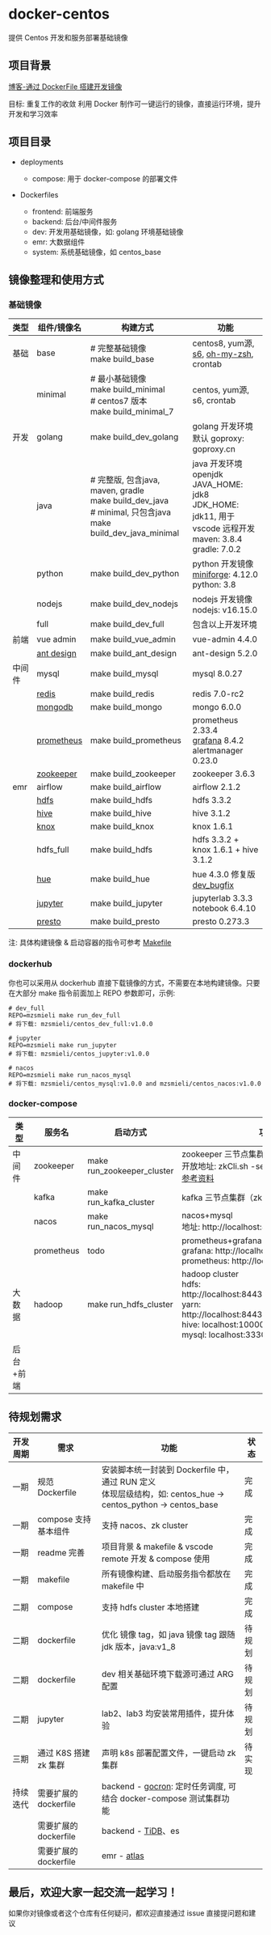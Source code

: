 # docker-centos
提供 Centos 开发和服务部署基础镜像

## 项目背景
[博客-通过 DockerFile 搭建开发镜像](https://smiecj.github.io/2021/12/19/dockerfile-centos-dev/)

目标: 重复工作的收敛
利用 Docker 制作可一键运行的镜像，直接运行环境，提升开发和学习效率

## 项目目录
- deployments
  - compose: 用于 docker-compose 的部署文件

- Dockerfiles
  - frontend: 前端服务
  - backend: 后台/中间件服务
  - dev: 开发用基础镜像，如: golang 环境基础镜像
  - emr: 大数据组件
  - system: 系统基础镜像，如 centos_base

## 镜像整理和使用方式

### 基础镜像

|  类型   | 组件/镜像名  | 构建方式 | 功能
|  ----  | ---- | ---- | ---- |
| 基础  | base | # 完整基础镜像<br>make build_base | centos8, yum源, [s6](https://github.com/just-containers/s6-overlay), [oh-my-zsh](https://github.com/ohmyzsh/ohmyzsh), crontab  |
|   | minimal | # 最小基础镜像<br>make build_minimal<br># centos7 版本<br>make build_minimal_7  | centos, yum源, s6, crontab |
| 开发  | golang | make build_dev_golang | golang 开发环境<br>默认 goproxy: goproxy.cn |
|   | java | # 完整版, 包含java, maven, gradle<br>make build_dev_java<br># minimal, 只包含java<br>make build_dev_java_minimal  | java 开发环境<br>openjdk<br>JAVA_HOME: jdk8<br>JDK_HOME: jdk11, 用于 vscode 远程开发<br>maven: 3.8.4<br>gradle: 7.0.2 |
|   | python | make build_dev_python | python 开发镜像<br>[miniforge](https://github.com/conda-forge/miniforge): 4.12.0<br>python: 3.8 |
|   | nodejs | make build_dev_nodejs | nodejs 开发镜像<br>nodejs: v16.15.0 |
|   | full | make build_dev_full | 包含以上开发环境 |
| 前端  | vue admin | make build_vue_admin | vue-admin 4.4.0 |
|   | [ant design](https://pro.ant.design) | make build_ant_design | ant-design 5.2.0 |
| 中间件  | mysql | make build_mysql | mysql 8.0.27 |
|   | [redis](https://redis.io) | make build_redis | redis 7.0-rc2 |
|   | [mongodb](https://www.mongodb.com) | make build_mongo | mongo 6.0.0 |
|   | [prometheus](https://prometheus.io) | make build_prometheus | prometheus 2.33.4<br>[grafana](https://grafana.com) 8.4.2<br>alertmanager 0.23.0 |
|   | [zookeeper](https://zookeeper.apache.org) | make build_zookeeper | zookeeper 3.6.3 |
| emr  | airflow | make build_airflow | airflow 2.1.2 |
|   | [hdfs](https://hadoop.apache.org) | make build_hdfs | hdfs 3.3.2 |
|   | [hive](https://hive.apache.org) | make build_hive | hive 3.1.2 |
|   | [knox](https://knox.apache.org) | make build_knox | knox 1.6.1 |
|   | hdfs_full | make build_hdfs | hdfs 3.3.2 + knox 1.6.1 + hive 3.1.2 |
|   | [hue](https://gethue.com) | make build_hue | hue 4.3.0 修复版[dev_bugfix](https://github.com/smiecj/hue/tree/dev_bugfix) |
|   | [jupyter](https://jupyter.org) | make build_jupyter | jupyterlab 3.3.3<br>notebook 6.4.10 |
|   | [presto](https://prestodb.io) | make build_presto | presto 0.273.3 |

注: 具体构建镜像 & 启动容器的指令可参考 [Makefile](https://github.com/smiecj/docker-centos/blob/main/Makefile)

### dockerhub

你也可以采用从 dockerhub 直接下载镜像的方式，不需要在本地构建镜像。只要在大部分 make 指令前面加上 REPO 参数即可，示例:

```shell
# dev_full
REPO=mzsmieli make run_dev_full
# 将下载: mzsmieli/centos_dev_full:v1.0.0

# jupyter
REPO=mzsmieli make run_jupyter
# 将下载: mzsmieli/centos_jupyter:v1.0.0

# nacos
REPO=mzsmieli make run_nacos_mysql
# 将下载: mzsmieli/centos_mysql:v1.0.0 and mzsmieli/centos_nacos:v1.0.0
```

### docker-compose

|  类型   | 服务名  | 启动方式 | 功能
|  ----  | ---- | ---- | ---- |
|  中间件  | zookeeper | make run_zookeeper_cluster | zookeeper 三节点集群<br>开放地址: zkCli.sh -server localhost:12181<br>[参考资料](https://github.com/acntech/docker-zookeeper/blob/develop/docker-compose.cluster.yml) |
|    | kafka | make run_kafka_cluster | kafka 三节点集群（zk 单点） |
|    | nacos | make run_nacos_mysql | nacos+mysql<br>地址: http://localhost:8848 |
|    | prometheus | todo | prometheus+grafana<br>grafana: http://localhost:3000<br>prometheus: http://localhost:3001 |
|  大数据  | hadoop   | make run_hdfs_cluster | hadoop cluster<br>hdfs: http://localhost:8443/gateway/sandbox/hdfs<br>yarn: http://localhost:8443/gateway/sandbox/yarn<br>hive: localhost:10000<br>mysql: localhost:33306 |
|  后台+前端  |  |  | |

## 待规划需求

|  开发周期   |  需求   | 功能  | 状态 |
|  ----  | ---- | ---- | ---- |
| 一期 |  规范 Dockerfile  | 安装脚本统一封装到 Dockerfile 中，通过 RUN 定义<br>体现层级结构，如: centos_hue -> centos_python -> centos_base | 完成 |
| 一期 |  compose 支持基本组件  | 支持 nacos、zk cluster | 完成 |
| 一期 |  readme 完善  | 项目背景 & makefile & vscode remote 开发 & compose 使用 | 完成 |
| 一期 |  makefile  | 所有镜像构建、启动服务指令都放在 makefile 中 | 完成 |
| 二期 |  compose  | 支持 hdfs cluster 本地搭建 | 完成 |
| 二期 |  dockerfile  | 优化 镜像 tag，如 java 镜像 tag 跟随 jdk 版本，java:v1_8 | 待规划 |
| 二期 |  dockerfile  | dev 相关基础环境下载源可通过 ARG 配置 | 待规划 |
| 二期 |  jupyter  | lab2、lab3 均安装常用插件，提升体验 | 待规划 |
| 三期 |  通过 K8S 搭建zk 集群  | 声明 k8s 部署配置文件，一键启动 zk 集群 | 待实现 |
| 持续迭代 |  需要扩展的 dockerfile  | backend - [gocron](https://github.com/ouqiang/gocron): 定时任务调度, 可结合 docker-compose 测试集群功能 | |
|  |  需要扩展的 dockerfile  | backend - [TiDB](https://github.com/pingcap/tidb)、es | |
|  |  需要扩展的 dockerfile  | emr - [atlas](https://github.com/apache/atlas) | |

## 最后，欢迎大家一起交流一起学习！
如果你对镜像或者这个仓库有任何疑问，都欢迎直接通过 issue 直接提问题和建议